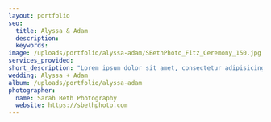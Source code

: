 ```yaml
---
layout: portfolio
seo:
  title: Alyssa & Adam
  description:
  keywords:
image: /uploads/portfolio/alyssa-adam/SBethPhoto_Fitz_Ceremony_150.jpg
services_provided:
short_description: "Lorem ipsum dolor sit amet, consectetur adipisicing elit, sed do eiusmod tempor incididunt ut labore et dolore magna aliqua. Ut enim ad minim veniam."
wedding: Alyssa + Adam
album: /uploads/portfolio/alyssa-adam
photographer:
  name: Sarah Beth Photography
  website: https://sbethphoto.com
---
```

